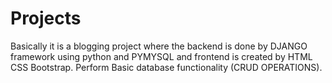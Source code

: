 # Projects
Basically it is a blogging project where the backend is done by DJANGO framework using python and PYMYSQL and frontend is created by HTML CSS Bootstrap. Perform Basic database functionality (CRUD OPERATIONS).
